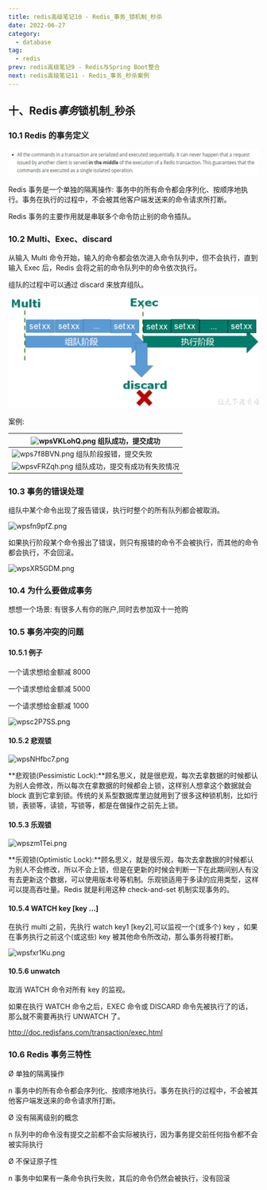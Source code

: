 ```yaml
---
title: redis高级笔记10 - Redis_事务_锁机制_秒杀
date: 2022-06-27
category:
  - database
tag:
  - redis
prev: redis高级笔记9 - Redis与Spring Boot整合
next: redis高级笔记11 - Redis_事务_秒杀案例
---
```


## 十、Redis*事务*锁机制\_秒杀

### 10.1 Redis 的事务定义

![wpsiVuy1s.png](./images/wpsiVuy1s.png)

Redis 事务是一个单独的隔离操作: 事务中的所有命令都会序列化、按顺序地执行。事务在执行的过程中，不会被其他客户端发送来的命令请求所打断。

Redis 事务的主要作用就是串联多个命令防止别的命令插队。

### 10.2 Multi、Exec、discard

从输入 Multi 命令开始，输入的命令都会依次进入命令队列中，但不会执行，直到输入 Exec 后，Redis 会将之前的命令队列中的命令依次执行。

组队的过程中可以通过 discard 来放弃组队。

![wpsSWbwiK.jpg](./images/wpsSWbwiK.jpg)

案例:

| ![wpsVKLohQ.png](./images/wpsVKLohQ.png) 组队成功，提交成功             |
| ----------------------------------------------------------------------- |
| ![wps7f8BVN.png](./images/wps7f8BVN.png) 组队阶段报错，提交失败         |
| ![wpsvFRZqh.png](./images/wpsvFRZqh.png) 组队成功，提交有成功有失败情况 |

### 10.3 事务的错误处理

组队中某个命令出现了报告错误，执行时整个的所有队列都会被取消。

![wpsfn9pfZ.png](./images/wpsfn9pfZ.png)

如果执行阶段某个命令报出了错误，则只有报错的命令不会被执行，而其他的命令都会执行，不会回滚。

![wpsXR5GDM.png](./images/wpsXR5GDM.png)

### 10.4 为什么要做成事务

想想一个场景: 有很多人有你的账户,同时去参加双十一抢购

### 10.5 事务冲突的问题

#### 10.5.1 例子

一个请求想给金额减 8000

一个请求想给金额减 5000

一个请求想给金额减 1000

![wpsc2P7SS.png](./images/wpsc2P7SS.png)

#### 10.5.2 悲观锁

![wpsNHfbc7.png](./images/wpsNHfbc7.png)

**悲观锁(Pessimistic Lock):**顾名思义，就是很悲观，每次去拿数据的时候都认为别人会修改，所以每次在拿数据的时候都会上锁，这样别人想拿这个数据就会 block 直到它拿到锁。传统的关系型数据库里边就用到了很多这种锁机制，比如行锁，表锁等，读锁，写锁等，都是在做操作之前先上锁。

#### 10.5.3 乐观锁

![wpszm1Tei.png](./images/wpszm1Tei.png)

**乐观锁(Optimistic Lock):**顾名思义，就是很乐观，每次去拿数据的时候都认为别人不会修改，所以不会上锁，但是在更新的时候会判断一下在此期间别人有没有去更新这个数据，可以使用版本号等机制。乐观锁适用于多读的应用类型，这样可以提高吞吐量。Redis 就是利用这种 check-and-set 机制实现事务的。

#### 10.5.4 WATCH key [key ...]

在执行 multi 之前，先执行 watch key1 [key2],可以监视一个(或多个) key ，如果在事务执行之前这个(或这些) key 被其他命令所改动，那么事务将被打断。

![wpsfxr1Ku.png](./images/wpsfxr1Ku.png)

#### 10.5.6 unwatch

取消 WATCH 命令对所有 key 的监视。

如果在执行 WATCH 命令之后，EXEC 命令或 DISCARD 命令先被执行了的话，那么就不需要再执行 UNWATCH 了。

<http://doc.redisfans.com/transaction/exec.html>

### 10.6 Redis 事务三特性

Ø 单独的隔离操作

n 事务中的所有命令都会序列化、按顺序地执行。事务在执行的过程中，不会被其他客户端发送来的命令请求所打断。

Ø 没有隔离级别的概念

n 队列中的命令没有提交之前都不会实际被执行，因为事务提交前任何指令都不会被实际执行

Ø 不保证原子性

n 事务中如果有一条命令执行失败，其后的命令仍然会被执行，没有回滚
